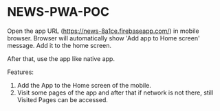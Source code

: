 # NEWS-PWA-POC

Open the app URL (https://news-8a1ce.firebaseapp.com/) in mobile browser. 
Browser will automatically show 'Add app to Home screen' message.
Add it to the home screen.

After that, use the app like native app.

Features:
1. Add the App to the Home screen of the mobile.
2. Visit some pages of the app and after that if network is not there,
   still Visited Pages can be accessed.
